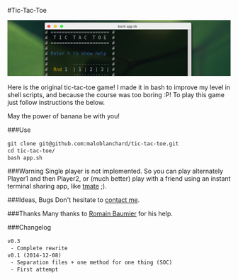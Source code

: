 #Tic-Tac-Toe

![Banner](banner.jpg "Tic-Tac-Toe")

Here is the original tic-tac-toe game! I made it in bash to improve my level
in shell scripts, and because the course was too boring :P! To play this game 
just follow instructions the below.

May the power of banana be with you!


###Use
```
git clone git@github.com:maloblanchard/tic-tac-toe.git
cd tic-tac-toe/
bash app.sh
```

###Warning
Single player is not implemented. So you can play alternately Player1 and then 
Player2, or (much better) play with a friend using an instant terminal 
sharing app, like [tmate](http://tmate.io/) ;).


###Ideas, Bugs
Don't hesitate to [contact me](http://maloblanchard.com/contact).


###Thanks
Many thanks to [Romain Baumier](https://github.com/rbaumier)
for his help.


###Changelog
```
v0.3
 - Complete rewrite
v0.1 (2014-12-08)
 - Separation files + one method for one thing (SOC)
 - First attempt
```
